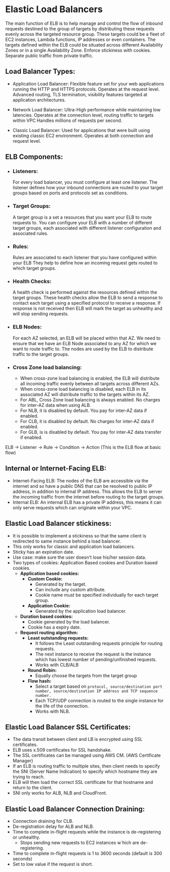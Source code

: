 # Elastic Load Balancers

The main function of ELB is to help manage and control the flow of inbound requests
destined to the group of targets by distributing these requests evenly across the
targeted resource group.
These targets could be a fleet of EC2 instances, Lambda functions, IP addresses
or even containers.
The targets defined within the ELB could be situated across different Availability
Zones or in a single Availability Zone.
Enforce stickiness with cookies.
Separate public traffic from private traffic.

## Load Balancer Types:
  - Application Load Balancer:
    Flexible feature set for your web applications running the HTTP and HTTPS protocols.
    Operates at the request level.
    Advanced routing, TLS termination, visibility features targeted at application architectures.

  - Network Load Balancer:
    Ultra-High performance while maintaining low latencies.
    Operates at the connection level, routing traffic to targets within VPC
    Handles millions of requests per second.

  - Classic Load Balancer:
    Used for applications that were built using existing classic EC2 environment.
    Operates at both connection and request level.

## ELB Components:
  - ### Listeners:
    For every load balancer, you must configure at least one listener.
    The listener defines how your inbound connections are routed to your target groups
    based on ports and protocols set as conditions.

  - ### Target Groups:
    A target group is a set a resources that you want your ELB to route requests to.
    You can configure your ELB with a number of different target groups, each
    associated with different listener configuration and associated rules.

  - ### Rules:
    Rules are associated to each listener that you have configured within your ELB
    They help to define how an incoming request gets routed to which target groups.

  - ### Health Checks:
    A health check is performed against the resources defined within the target groups.
    These health checks allow the ELB to send a response to contact each target
    using a specified protocol to receive a response.
    If response is not received then ELB will mark the target as unhealthy and will
    stop sending requests.

  - ### ELB Nodes:
    For each AZ selected, an ELB will be placed within that AZ.
    We need to ensure that we have an ELB Node associated to any AZ for which we
    want to route traffic to.
    The nodes are used by the ELB to distribute traffic to the target groups.

  - ### Cross Zone load balancing:
    - When cross-zone load balancing is enabled, the ELB will distribute all incoming
      traffic evenly between all targets across different AZs.
    - When cross-zone load balancing is disabled, each ELB in its associated AZ will
      distribute traffic to the targets within its AZ.
    - For ABL, Cross Zone load balancing is always enabled. No charges for inter-AZ data when using ALB.
    - For NLB, it is disabled by default. You pay for inter-AZ data if enabled.
    - For CLB, it is disabled by default. No charges for inter-AZ data if enabled.
    - For GLB, is is disabled by default. You pay for inter-AZ data transfer if enabled.

ELB -> Listener -> Rule -> Condition -> Action (This is the ELB flow at basic flow)

## Internal or Internet-Facing ELB:
  - Internet-Facing ELB:
    The nodes of the ELB are accessible via the internet and so have a public DNS
    that can be resolved to public IP address, in addition to internal IP address.
    This allows the ELB to server the incoming traffic from the internet before
    routing to the target groups.
  - Internal ELB:
    An internal ELB has a private IP address, this means it can only serve requests
    which can originate within your VPC.

## Elastic Load Balancer stickiness:
  - It is possible to implement a stickiness so that the same client is redirected to same instance
    behind a load balancer.
  - This only works for classic and application load balancers.
  - Sticky has an expiration date.
  - Use case: make sure the user doesn't lose his/her session data.
  - Two types of cookies: Application Based cookies and Duration based cookies.
    - **Application based cookies:**
      - **Custom Cookie:**
        - Generated by the target.
        - Can include any custom attribute.
        - Cookie name must be specified individually for each target group.
      - **Application Cookie:**
        - Generated by the application load balancer.
    - **Duration based cookies:**
      - Cookie generated by the load balancer.
      - Cookie has a expiry date.
    - **Request routing algorithm:**
      - **Least outstanding requests:**
        - It follows the Least outstanding requests principle for routing requests.
        - The next instance to receive the request is the instance which has lowest number of pending/unfinished requests.
        - Works with CLB/ALB
      - **Round Robin:**
        - Equally choose the targets from the target group
      - **Flow hash:**
        - Select a target based on `protocol, source/destination port number, source/destination IP address and TCP sequence number.`
        - Each TCP/UDP connection is routed to the single instance for the life of the connection.
        - Works with NLB.

## Elastic Load Balancer SSL Certificates:
  - The data transit between client and LB is encrypted using SSL certificates.
  - ELB uses x.509 certificates for SSL handshake.
  - The SSL certificates can be managed using AWS CM. (AWS Certificate Manager)
  - If an ELB is routing traffic to multiple sites, then client needs to specify the SNI
    (Server Name Indication) to specify which hostname they are trying to reach.
  - ELB will then load the correct SSL certificate for that hostname and return to the client.
  - SNI only works for ALB, NLB and CloudFront.

## Elastic Load Balancer Connection Draining:
  - Connection draining for CLB.
  - De-registration delay for ALB and NLB.
  - Time to complete in-flight requests while the instance is de-registering or unhealthy.
    - Stops sending new requests to EC2 instances w`hich are de-registering.
  - Time to complete in-flight requests is 1 to 3600 seconds (default is 300 seconds)
  - Set to low value if the request is short.
